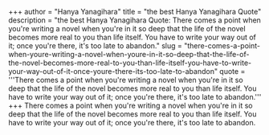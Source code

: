 +++
author = "Hanya Yanagihara"
title = "the best Hanya Yanagihara Quote"
description = "the best Hanya Yanagihara Quote: There comes a point when you're writing a novel when you're in it so deep that the life of the novel becomes more real to you than life itself. You have to write your way out of it; once you're there, it's too late to abandon."
slug = "there-comes-a-point-when-youre-writing-a-novel-when-youre-in-it-so-deep-that-the-life-of-the-novel-becomes-more-real-to-you-than-life-itself-you-have-to-write-your-way-out-of-it-once-youre-there-its-too-late-to-abandon"
quote = '''There comes a point when you're writing a novel when you're in it so deep that the life of the novel becomes more real to you than life itself. You have to write your way out of it; once you're there, it's too late to abandon.'''
+++
There comes a point when you're writing a novel when you're in it so deep that the life of the novel becomes more real to you than life itself. You have to write your way out of it; once you're there, it's too late to abandon.
